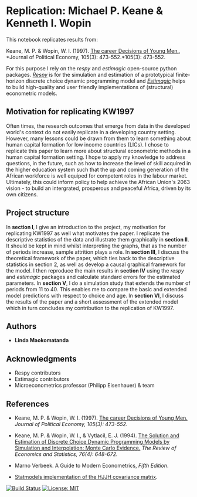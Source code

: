 # Replication: Michael P. Keane & Kenneth I. Wopin
This notebook replicates results from:

Keane, M. P. & Wopin, W. I. (1997). [The career Decisions of Young Men.](https://www.jstor.org/stable/10.1086/262080), 
*Journal of Political Economy, 105(3): 473-552.*105(3): 473-552.

For this purpose l rely on the  *respy* and *estimagic* open-source python packages. [*Respy*](https://github.com/OpenSourceEconomics/respy) is for the simulation and estimation of a prototypical finite-horizon discrete choice dynamic programming model and [*Estimagic*](https://github.com/OpenSourceEconomics/estimagic) helps to build high-quality and user friendly implementations of (structural) econometric models.

## Motivation for replicating KW1997

Often times, the research outcomes that emerge from data in the developed world's context do not easily replicate in a developing country setting. However, many lessons could be drawn from them to learn something about human capital formation for low income countries (LICs). I chose to replicate this paper to learn more about structural econometric methods in a human capital formation setting. I hope to apply my knowledge to address questions, in the future, such as how to increase the level of skill acquired in the higher education system such that the up and coming generation of the African workforce is well equiped for competent roles in the labour market. Ultimately, this could inform policy to help achieve the African Union's 2063 vision - to build an intergrated, prosperous and peaceful Africa, driven by its own citizens.

## Project structure

In **section I**, l give an introduction to the project, my motivation for replicating KW1997 as well what motivates the paper. I replicate the descriptive statistics of the data and illustrate them graphically in **section II**. It should be kept in mind whilst interpreting the graphs, that as the number of periods increase, sample attrition plays a role. In **section III**, l discuss the theoretical framework of the paper, which ties back to the descriptive statistics in section 2, as well as develop a causal graphical framework for the model. I then reproduce the main results in **section IV** using the *respy* and *estimagic* packages and calculate standard errors for the estimated parameters. In **section V**, l do a simulation study that extends the number of periods from 11 to 40. This enables me to compare the basic and extended model predictions with respect to choice and age. In **section VI**, l discuss the results of the paper and a short assessment of the extended model which in turn concludes my contribution to the replication of KW1997.

## Authors

* **Linda Maokomatanda** 

## Acknowledgments

* Respy contributors
* Estimagic contributors
* Microeconometrics professor (Philipp Eisenhauer) & team

## References

- Keane, M. P. & Wopin, W. I. (1997). [The career Decisions of Young Men.](https://www.jstor.org/stable/10.1086/262080)
 *Journal of Political Economy, 105(3): 473-552.*
 
- Keane, M. P. & Wopin, W. I., & Vytlacil, E. J. (1994). 
[The Solution and Estimation of Discrete Choice Dynamic Programming Models by Simulation and Interpolation: Monte Carlo Evidence.](https://www.jstor.org/stable/2109768)  *The Review of Economics and Statistics, 76(4): 648-672.*

- Marno Verbeek. A Guide to Modern Econometrics, *Fifth Edition*.

- [Statmodels implementation of the HJJH covariance matrix](https://tinyurl.com/yym5d4cw).



[![Build Status](https://travis-ci.org/HumanCapitalAnalysis/student-project-lindamaok899.svg?branch=lindamaok899)](https://travis-ci.org/HumanCapitalAnalysis/student-project-lindamaok899) [![License: MIT](https://img.shields.io/badge/License-MIT-blue.svg)](HumanCapitalAnalysis/student-project-template/blob/master/LICENSE)
